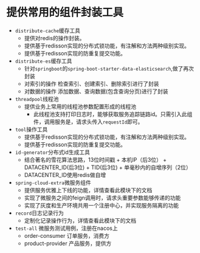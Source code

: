 # 提供常用的组件封装工具
- `distribute-cache`缓存工具
  - 提供对redis的操作封装。
  - 提供基于redisson实现的分布式锁功能，有注解和方法两种级别实现。
  - 提供基于redisson实现的防重复提交功能。
- `distribute-es`缓存工具
  - 针对`springboot`的`spring-boot-starter-data-elasticsearch`,做了再次封装
  - 对索引的操作 检查索引、创建索引、删除索引进行了封装
  - 对数据的操作 添加数据、查询数据(包含查询分页)进行了封装
- `threadpool`线程池
  - 提供业务上常用的线程池参数配置形成的线程池
    - 此线程池支持打印日志时，能够获取服务追踪链路id。只需引入此组件，调用服务是，请求头传入`requestId`即可。
- `tool`操作工具
  - 提供基于redisson实现的分布式锁功能，有注解和方法两种级别实现。
  - 提供基于redisson实现的防重复提交功能。
- `id-generator`分布式id生成工具
  - 结合著名的雪花算法思路，13位时间戳 + 本机IP（后3位） + DATACENTER_ID(后3位) + TID(后3位) + 单毫秒内的自增序列（2位）
  - DATACENTER_ID使用redis做自增
- `spring-cloud-extra`微服务组件
  - 提供服务优雅上下线的功能，详情查看此模块下的文档
  - 实现了微服务之间的feign调用时，请求头重要参数能够传递的功能
  - 实现了灰度和生产环境共用一个注册中心，并实现服务隔离的功能
- `record`日志记录行为
  - 定制化记录操作行为，详情查看此模块下的文档
- `test-all` 微服务测试用例，注册在nacos上
  - order-consumer 订单服务，消费方
  - product-provider 产品服务，提供方
